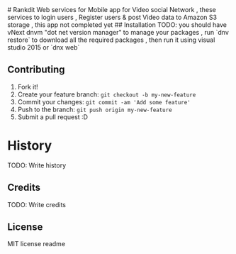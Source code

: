  


<snippet>
  <content> 
#  Rankdit
Web services for Mobile app for Video social Network , these services to login users , Register users &amp; post Video data to Amazon S3 storage , this app not completed yet 
## Installation
TODO: you should have vNext dnvm "dot net version manager" to manage your packages , run `dnv restore` to download all the required packages , then run it using visual studio 2015 or `dnx web` 

## Contributing
1. Fork it!
2. Create your feature branch: `git checkout -b my-new-feature`
3. Commit your changes: `git commit -am 'Add some feature'`
4. Push to the branch: `git push origin my-new-feature`
5. Submit a pull request :D
# History
TODO: Write history
## Credits
TODO: Write credits
## License
MIT license
</content>
  <tabTrigger>readme</tabTrigger>
</snippet>
